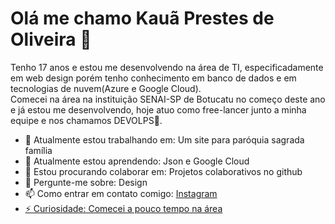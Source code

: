 # Olá me chamo Kauã Prestes de Oliveira 👻
Tenho 17 anos e estou me desenvolvendo na área de TI, especificadamente em web design porém tenho conhecimento em banco de dados e em tecnologias de nuvem(Azure e Google Cloud).<BR>
Comecei na área na instituição SENAI-SP de Botucatu no começo deste ano e já estou me desenvolvendo, hoje atuo como free-lancer junto a minha equipe e nos chamamos DEVOLPS🚀.
  
 - 🔭 Atualmente estou trabalhando em: Um site para paróquia sagrada família
 - 🌱 Atualmente estou aprendendo: Json e Google Cloud
 - 👯 Estou procurando colaborar em: Projetos colaborativos no github
 - 💬 Pergunte-me sobre: Design
 - 📫 Como entrar em contato comigo: <a href="https://www.instagram.com/kaua_prestes1/">Instagram
 - ⚡ Curiosidade: Comecei a pouco tempo na área
  
